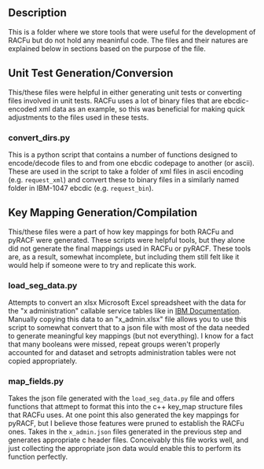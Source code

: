 ## Description

This is a folder where we store tools that were useful for the development of RACFu but do not hold any meaninful code. The files and their natures are explained below in sections based on the purpose of the file.

## Unit Test Generation/Conversion

This/these files were helpful in either generating unit tests or converting files involved in unit tests. RACFu uses a lot of binary files that are ebcdic-encoded xml data as an example, so this was beneficial for making quick adjustments to the files used in these tests.

### convert_dirs.py

This is a python script that contains a number of functions designed to encode/decode files to and from one ebcdic codepage to another (or ascii). These are used in the script to take a folder of xml files in ascii encoding (e.g. `request_xml`) and convert these to binary files in a similarly named folder in IBM-1047 ebcdic (e.g. `request_bin`).

## Key Mapping Generation/Compilation

This/these files were a part of how key mappings for both RACFu and pyRACF were generated. These scripts were helpful tools, but they alone did not generate the final mappings used in RACFu or pyRACF. These tools are, as a result, somewhat incomplete, but including them still felt like it would help if someone were to try and replicate this work.

### load_seg_data.py

Attempts to convert an xlsx Microsoft Excel spreadsheet with the data for the "x administration" callable service tables like in [IBM Documentation](https://www.ibm.com/docs/en/zos/3.1.0?topic=tables-user-administration). Manually copying this data to an "x_admin.xlsx" file allows you to use this script to somewhat convert that to a json file with most of the data needed to generate meaningful key mappings (but not everything). I know for a fact that many booleans were missed, repeat groups weren't properly accounted for and dataset and setropts administration tables were not copied appropriately.

### map_fields.py

Takes the json file generated with the `load_seg_data.py` file and offers functions that attmept to format this into the c++ key_map structure files that RACFu uses. At one point this also generated the key mappings for pyRACF, but I believe those features were pruned to establish the RACFu ones. Takes in the `x_admin.json` files generated in the previous step and generates appropriate c header files. Conceivably this file works well, and just collecting the appropriate json data would enable this to perform its function perfectly.
